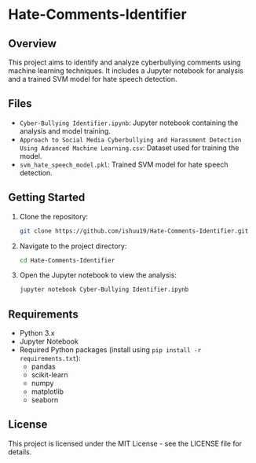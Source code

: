 # Hate-Comments-Identifier

## Overview
This project aims to identify and analyze cyberbullying comments using machine learning techniques. It includes a Jupyter notebook for analysis and a trained SVM model for hate speech detection.

## Files
- `Cyber-Bullying Identifier.ipynb`: Jupyter notebook containing the analysis and model training.
- `Approach to Social Media Cyberbullying and Harassment Detection Using Advanced Machine Learning.csv`: Dataset used for training the model.
- `svm_hate_speech_model.pkl`: Trained SVM model for hate speech detection.

## Getting Started
1. Clone the repository:
   ```sh
   git clone https://github.com/ishuu19/Hate-Comments-Identifier.git
   ```
2. Navigate to the project directory:
   ```sh
   cd Hate-Comments-Identifier
   ```
3. Open the Jupyter notebook to view the analysis:
   ```sh
   jupyter notebook Cyber-Bullying Identifier.ipynb
   ```

## Requirements
- Python 3.x
- Jupyter Notebook
- Required Python packages (install using `pip install -r requirements.txt`):
  - pandas
  - scikit-learn
  - numpy
  - matplotlib
  - seaborn

## License
This project is licensed under the MIT License - see the LICENSE file for details.
